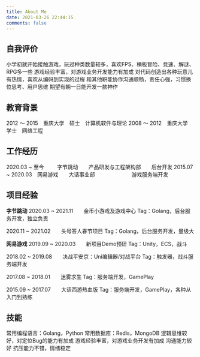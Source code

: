 ```yaml
---
title: About Me
date: 2021-03-26 22:44:15
comments: false
---
```


自我评价
---
小学初就开始接触游戏，玩过种类数量较多，喜欢FPS、横板冒险、竞速、解谜、RPG多一些
游戏经验丰富，对游戏业务开发能力有加成
对代码创造出各种玩意儿有热情，喜欢从编码到实现的过程
和其他职能协作沟通顺畅，责任心强，习惯换位思考、用户思维
期望有朝一日能开发一款神作


教育背景
---
2012 ～ 2015&emsp;重庆大学&emsp;硕士&emsp;计算机软件与理论
2008 ～ 2012&emsp;重庆大学&emsp;学士&emsp;网络工程

工作经历
---
2020.03 ~ 至今&emsp;&emsp;&ensp;字节跳动&emsp;&emsp;产品研发与工程架构部&emsp;&emsp;后台开发
2015.07 ~ 2020.03&emsp;网易游戏&emsp;&emsp;大话事业部&emsp;&emsp;&emsp;&emsp;&emsp;&emsp;&emsp;游戏服务端开发

项目经验
---
**字节跳动**
2020.03 ~ 2021.11&emsp;&emsp;金币小游戏及游戏中心
Tag：Golang，后台服务开发，独立负责

2020.11 ~ 2021.02&emsp;&emsp;头号答人春节项目
Tag：Golang，后台服务开发，量级大

**网易游戏**
2019.09 ~ 2020.03&emsp;&emsp;新项目Demo预研
Tag：Unity，ECS，战斗

2018.02 ~ 2019.08&emsp;&emsp;决战平安京：Uni编辑器/对战平台
Tag：触发器，战斗服务端开发

2017.08 ~ 2018.01&emsp;&emsp;迷雾求生
Tag：服务端开发，GamePlay

2015.09 ~ 2017.07&emsp;&emsp;大话西游热血版
Tag：服务端开发，GamePlay，各种从入门到熟练

技能
---
常用编程语言：Golang，Python
常用数据库：Redis，MongoDB
逻辑思维较好，对定位Bug的能力有加成
游戏经验丰富，对游戏业务开发有加成
沟通能力较好
抗压能力不错，情绪稳定
